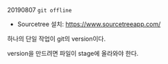 20190807
`git offline`

- Sourcetree 설치: https://www.sourcetreeapp.com/

하나의 단일 작업이 git의 version이다.

version을 만드려면 파일이 stage에 올라와야 한다.
